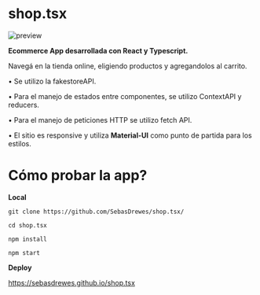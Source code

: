 # shop.tsx
![preview](https://user-images.githubusercontent.com/81722772/145677141-11fde018-54c2-422d-8f38-c4c017cdd035.jpg)

**Ecommerce App desarrollada con React y Typescript.**

Navegá en la tienda online, eligiendo productos y agregandolos al carrito.

• Se utilizo la fakestoreAPI.

• Para el manejo de estados entre componentes, se utilizo ContextAPI y reducers.

• Para el manejo de peticiones HTTP se utilizo fetch API.

• El sitio es responsive y utiliza **Material-UI** como punto de partida para los estilos.

# Cómo probar la app?

**Local**

```
git clone https://github.com/SebasDrewes/shop.tsx/

cd shop.tsx

npm install

npm start
```

**Deploy**

https://sebasdrewes.github.io/shop.tsx

